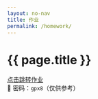 ```yaml
---
layout: no-nav
title: 作业
permalink: /homework/
---
```


<h1>{{ page.title }}</h1>
<a class="download-link" href="https://wwr.lanzoui.com/b00yad6pvg" target="_blank" rel="noopener noreferrer">点击跳转作业</a>
<div class="password">🔐 密码：<code>gpx8</code>（仅供参考）</div>